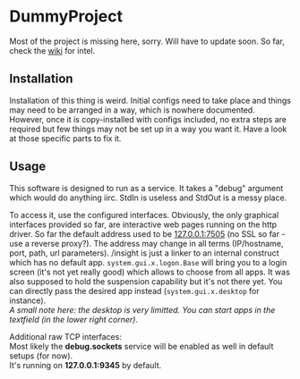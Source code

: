 # DummyProject
Most of the project is missing here, sorry. Will have to update soon. So far, check the [wiki](wiki) for intel.

## Installation
Installation of this thing is weird. Initial configs need to take place and things may need to be arranged in a way, which is nowhere documented. However, once it is copy-installed with configs included, no extra steps are required but few things may not be set up in a way you want it. Have a look at those specific parts to fix it.

## Usage
This software is designed to run as a service. It takes a "debug" argument which would do anything iirc. StdIn is useless and StdOut is a messy place.

To access it, use the configured interfaces. Obviously, the only graphical interfaces provided so far, are interactive web pages running on the http driver. So far the default address used to be [127.0.0.1:7505](http://127.0.0.1:7505/insight?app=system.gui.x.logon.Base&theme=access) (no SSL so far - use a reverse proxy?). The address may change in all terms (IP/hostname, port, path, url parameters). /insight is just a linker to an internal construct which has no default app. `system.gui.x.logon.Base` will bring you to a login screen (it's not yet really good) which allows to choose from all apps. It was also supposed to hold the suspension capability but it's not there yet. You can directly pass the desired app instead (`system.gui.x.desktop` for instance).  
*A small note here: the desktop is very limitted. You can start apps in the textfield (in the lower right corner).*

Additional raw TCP interfaces:   
Most likely the **debug.sockets** service will be enabled as well in default setups (for now).  
It's running on **127.0.0.1:9345** by default.
